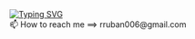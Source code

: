 <div>
   <div> 
<a href="https://git.io/typing-svg"><img src="https://readme-typing-svg.demolab.com?font=Fira+Code&duration=2000&pause=1000&width=435&lines=%F0%9F%91%8B+Hi+there+;I%E2%80%99m+RubanRavikumar" alt="Typing SVG" /></a>   </div>
   <div> 
     📫 How to reach me ==> <span> rruban006@gmail.com </span>
   </div>
</div>
